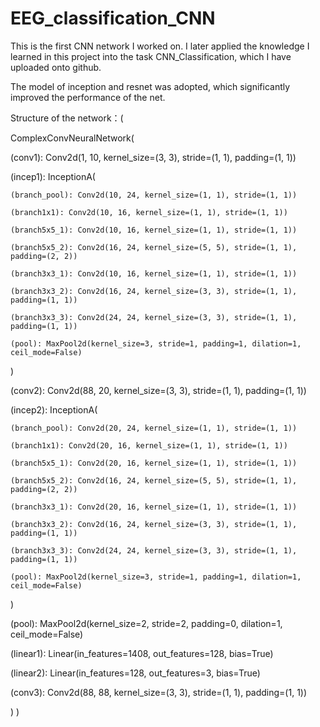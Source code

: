 # EEG_classification_CNN
This is the first CNN network I worked on. I later applied the knowledge I learned in this project into the task CNN_Classification, which I have uploaded onto github.

The model of inception and resnet was adopted, which significantly improved the performance of the net.

Structure of the network：(

ComplexConvNeuralNetwork(

  (conv1): Conv2d(1, 10, kernel_size=(3, 3), stride=(1, 1), padding=(1, 1))
  
  (incep1): InceptionA(
  
    (branch_pool): Conv2d(10, 24, kernel_size=(1, 1), stride=(1, 1))
    
    (branch1x1): Conv2d(10, 16, kernel_size=(1, 1), stride=(1, 1))
    
    (branch5x5_1): Conv2d(10, 16, kernel_size=(1, 1), stride=(1, 1))
    
    (branch5x5_2): Conv2d(16, 24, kernel_size=(5, 5), stride=(1, 1), padding=(2, 2))
    
    (branch3x3_1): Conv2d(10, 16, kernel_size=(1, 1), stride=(1, 1))
    
    (branch3x3_2): Conv2d(16, 24, kernel_size=(3, 3), stride=(1, 1), padding=(1, 1))
    
    (branch3x3_3): Conv2d(24, 24, kernel_size=(3, 3), stride=(1, 1), padding=(1, 1))
    
    (pool): MaxPool2d(kernel_size=3, stride=1, padding=1, dilation=1, ceil_mode=False)
    
  )
  
  (conv2): Conv2d(88, 20, kernel_size=(3, 3), stride=(1, 1), padding=(1, 1))
  
  (incep2): InceptionA(
  
    (branch_pool): Conv2d(20, 24, kernel_size=(1, 1), stride=(1, 1))
    
    (branch1x1): Conv2d(20, 16, kernel_size=(1, 1), stride=(1, 1))
    
    (branch5x5_1): Conv2d(20, 16, kernel_size=(1, 1), stride=(1, 1))
    
    (branch5x5_2): Conv2d(16, 24, kernel_size=(5, 5), stride=(1, 1), padding=(2, 2))
    
    (branch3x3_1): Conv2d(20, 16, kernel_size=(1, 1), stride=(1, 1))
    
    (branch3x3_2): Conv2d(16, 24, kernel_size=(3, 3), stride=(1, 1), padding=(1, 1))
    
    (branch3x3_3): Conv2d(24, 24, kernel_size=(3, 3), stride=(1, 1), padding=(1, 1))
    
    (pool): MaxPool2d(kernel_size=3, stride=1, padding=1, dilation=1, ceil_mode=False)
    
  )
  
  (pool): MaxPool2d(kernel_size=2, stride=2, padding=0, dilation=1, ceil_mode=False)
  
  (linear1): Linear(in_features=1408, out_features=128, bias=True)
  
  (linear2): Linear(in_features=128, out_features=3, bias=True)
  
  (conv3): Conv2d(88, 88, kernel_size=(3, 3), stride=(1, 1), padding=(1, 1))
  
)
)
